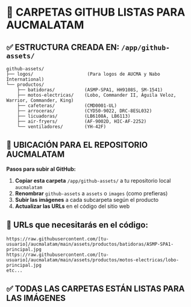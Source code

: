 # 📁 CARPETAS GITHUB LISTAS PARA AUCMALATAM

## ✅ ESTRUCTURA CREADA EN: `/app/github-assets/`

```
github-assets/
├── logos/                    (Para logos de AUCMA y Nabo International)
└── productos/
    ├── batidoras/           (ASMP-SPA1, HH9108S, SM-1541)
    ├── motos-electricas/    (Lobo, Commander II, Águila Veloz, Warrior, Commander, King)
    ├── cafeteras/           (CMD0001-UL)
    ├── arroceras/           (CYD50-9022, DRC-8ESL032)
    ├── licuadoras/          (LB6108A, LB6113)
    ├── air-fryers/          (AF-9002D, HIC-AF-2252)
    └── ventiladores/        (YH-42F)
```

## 📍 UBICACIÓN PARA EL REPOSITORIO AUCMALATAM

**Pasos para subir al GitHub:**

1. **Copiar esta carpeta** `/app/github-assets/` a tu repositorio local `aucmalatam`
2. **Renombrar** `github-assets` a `assets` o `images` (como prefieras)
3. **Subir las imágenes** a cada subcarpeta según el producto
4. **Actualizar las URLs** en el código del sitio web

## 🔗 URLs que necesitarás en el código:

```
https://raw.githubusercontent.com/[tu-usuario]/aucmalatam/main/assets/productos/batidoras/ASMP-SPA1-principal.jpg
https://raw.githubusercontent.com/[tu-usuario]/aucmalatam/main/assets/productos/motos-electricas/lobo-principal.jpg
etc...
```

## ✅ TODAS LAS CARPETAS ESTÁN LISTAS PARA LAS IMÁGENES
